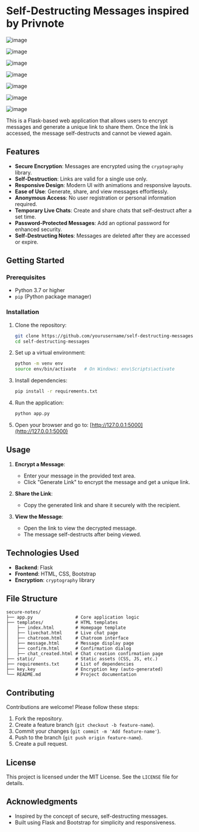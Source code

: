 # Self-Destructing Messages inspired by Privnote

![image](https://github.com/user-attachments/assets/20760204-29ef-4304-a130-697c401cb69c)

![image](https://github.com/user-attachments/assets/e0477c15-bc2c-4577-930b-bfa89677f9a2)

![image](https://github.com/user-attachments/assets/9f2c8eb3-349f-4941-9fda-84fd390a2589)

![image](https://github.com/user-attachments/assets/d2174601-9991-4cdf-9321-29d90f56f17a)

![image](https://github.com/user-attachments/assets/7cdf24f9-0081-488e-a60d-e0042fc5011d)

![image](https://github.com/user-attachments/assets/6d351987-5a71-447a-b294-867715d37e1d)

![image](https://github.com/user-attachments/assets/ce98da96-bda8-422d-ae8a-0b9e226e63a9)



This is a Flask-based web application that allows users to encrypt messages and generate a unique link to share them. Once the link is accessed, the message self-destructs and cannot be viewed again.

## Features
- **Secure Encryption**: Messages are encrypted using the `cryptography` library.
- **Self-Destruction**: Links are valid for a single use only.
- **Responsive Design**: Modern UI with animations and responsive layouts.
- **Ease of Use**: Generate, share, and view messages effortlessly.
- **Anonymous Access**: No user registration or personal information required.
- **Temporary Live Chats**: Create and share chats that self-destruct after a set time.
- **Password-Protected Messages**: Add an optional password for enhanced security.
- **Self-Destructing Notes**: Messages are deleted after they are accessed or expire.

## Getting Started

### Prerequisites
- Python 3.7 or higher
- `pip` (Python package manager)

### Installation
1. Clone the repository:
   ```bash
   git clone https://github.com/yourusername/self-destructing-messages.git
   cd self-destructing-messages
   ```

2. Set up a virtual environment:
   ```bash
   python -m venv env
   source env/bin/activate   # On Windows: env\Scripts\activate
   ```

3. Install dependencies:
   ```bash
   pip install -r requirements.txt
   ```

4. Run the application:
   ```bash
   python app.py
   ```

5. Open your browser and go to:
   [http://127.0.0.1:5000](http://127.0.0.1:5000)

## Usage
1. **Encrypt a Message**:
   - Enter your message in the provided text area.
   - Click "Generate Link" to encrypt the message and get a unique link.

2. **Share the Link**:
   - Copy the generated link and share it securely with the recipient.

3. **View the Message**:
   - Open the link to view the decrypted message.
   - The message self-destructs after being viewed.

## Technologies Used
- **Backend**: Flask
- **Frontend**: HTML, CSS, Bootstrap
- **Encryption**: `cryptography` library

## File Structure
```
secure-notes/
├── app.py                # Core application logic
├── templates/            # HTML templates
│   ├── index.html        # Homepage template
│   ├── livechat.html     # Live chat page
│   ├── chatroom.html     # Chatroom interface
│   ├── message.html      # Message display page
│   ├── confirm.html      # Confirmation dialog
│   ├── chat_created.html # Chat creation confirmation page
├── static/               # Static assets (CSS, JS, etc.)
├── requirements.txt      # List of dependencies
├── key.key               # Encryption key (auto-generated)
└── README.md             # Project documentation
```

## Contributing
Contributions are welcome! Please follow these steps:
1. Fork the repository.
2. Create a feature branch (`git checkout -b feature-name`).
3. Commit your changes (`git commit -m 'Add feature-name'`).
4. Push to the branch (`git push origin feature-name`).
5. Create a pull request.

## License
This project is licensed under the MIT License. See the `LICENSE` file for details.

## Acknowledgments
- Inspired by the concept of secure, self-destructing messages.
- Built using Flask and Bootstrap for simplicity and responsiveness.
